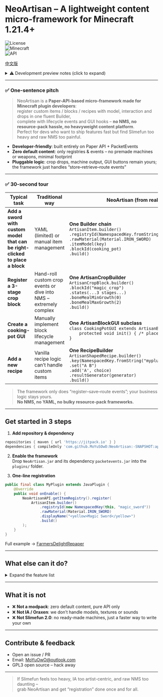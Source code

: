 # NeoArtisan – A lightweight content micro-framework for Minecraft 1.21.4+

![License](https://img.shields.io/badge/license-GPL3-green)  
![Minecraft](https://img.shields.io/badge/Minecraft-1.21.4+-blue)  
![API](https://img.shields.io/badge/API-Paper%20Compatible-orange)

[中文版](./README.md)

<details>
<summary>⚠️ Development preview notes (click to expand)</summary>

- Current version 0.x.y – API may change in minor updates
- Pin the version before using in production
- Semantic versioning starts from 1.0.0
</details>

---

### ✅ One-sentence pitch

> NeoArtisan is a **Paper-API-based micro-framework made for Minecraft plugin developers**:  
> register custom items / blocks / recipes with model, interaction and drops in one fluent Builder,  
> complete with lifecycle events and GUI hooks – **no NMS, no resource-pack hassle, no heavyweight content platform**.  
> Perfect for devs who want to ship features fast but find Slimefun too heavy and raw NMS too painful.

- **Developer-friendly**: built entirely on Paper API + PacketEvents
- **Zero default content**: only registries & events – no premade machines or weapons, minimal footprint
- **Pluggable logic**: crop drops, machine output, GUI buttons remain yours; the framework just handles “store–retrieve–route events”

---

### ✅ 30-second tour

| Typical task                                                                 | Traditional way                                                   | NeoArtisan (from real test code)                                                                                                                                                                                         |
|------------------------------------------------------------------------------|-------------------------------------------------------------------|--------------------------------------------------------------------------------------------------------------------------------------------------------------------------------------------------------------------------|
| **Add a sword with custom model that can be right-clicked to place a block** | YAML (limited) or manual item management                          | **One Builder chain**<br>`ArtisanItem.builder()`<br>`.registryId(NamespacedKey.fromString("myplugin:magic_sword"))`<br>`.rawMaterial(Material.IRON_SWORD)`<br>`.itemModel(key)`<br>`.blockId(cooking_pot)`<br>`.build()` |
| **Register a 3-stage crop block**                                            | Hand-roll custom crop events or dive into NMS – extremely complex | **One ArtisanCropBuilder**<br>`ArtisanCropBlock.builder()`<br>`.blockId("magic_crop")`<br>`.states(...3 stages...)`<br>`.boneMealMinGrowth(0)`<br>`.boneMealMaxGrowth(2)`<br>`.build()`                                  |
| **Create a cooking-pot GUI**                                                 | Manually implement block lifecycle management                     | **One ArtisanBlockGUI subclass**<br>`class CookingPotGUI extends ArtisanBlockGUI {`<br>`    protected void init() { /* place buttons */ }`<br>`}`                                                                        |
| **Add a new recipe**                                                         | Vanilla recipe logic can’t handle custom items                    | **One RecipeBuilder**<br>`ArtisanShapedRecipe.builder()`<br>`.key(NamespacedKey.fromString("myplugin:soup"))`<br>`.set("A B")`<br>`.add('A', choice)`<br>`.resultGenerator(generator)`<br>`.build()`                     |

> The framework only does “register–save–route events”; your business logic stays yours.  
> **No NMS, no YAML, no bulky resource-pack frameworks.**

---

## Get started in 3 steps

1. **Add repository & dependency**
```gradle
repositories { maven { url 'https://jitpack.io' } }
dependencies { compileOnly 'com.github.MoYuSOwO:NeoArtisan:-SNAPSHOT:api' }
```

2. **Enable the framework**  
   Drop `NeoArtisan.jar` and its dependency `packetevents.jar` into the `plugins/` folder.

3. **One-line registration**
```java
public final class MyPlugin extends JavaPlugin {
    @Override
    public void onEnable() {
        NeoArtisanAPI.getItemRegistry().register(
            ArtisanItem.builder()
                .registryId(new NamespacedKey(this, "magic_sword"))
                .rawMaterial(Material.IRON_SWORD)
                .displayName("<yellow>Magic Sword</yellow>")
                .build()
        );
    }
}
```
Full example → [FarmersDelightRepaper](https://github.com/KitsunaiMC/FarmersDelightRepaper)

---

## What else can it do?
<details>
<summary>Expand the feature list</summary>

- **Blocks**: normal / crop / transparent / skull / pressure plate / (future) multiblock
- **Items**: weapons / armor / food / fully custom
- **Recipes**: crafting table / furnace / upcoming anvil & brewing support
- **GUI**: extend `ArtisanBlockGUI` to cut boilerplate to almost zero
- **Logistics & machine API** (planned): node–edge abstraction, logic left to you
</details>

---

## What it is **not**
- ❌ **Not a modpack**: zero default content, pure API only
- ❌ **Not IA / Oraxen**: we don’t handle models, textures or sounds
- ❌ **Not Slimefun 2.0**: no ready-made machines, just a faster way to write your own

---

## Contribute & feedback
- Open an issue / PR
- Email: MoYuOwO@outlook.com
- GPL3 open source – hack away

---

> If Slimefun feels too heavy, IA too artist-centric, and raw NMS too daunting –  
> grab NeoArtisan and get “registration” done once and for all.